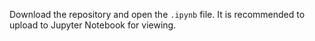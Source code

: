 Download the repository and open the `.ipynb` file. It is recommended to upload to Jupyter Notebook for viewing.

